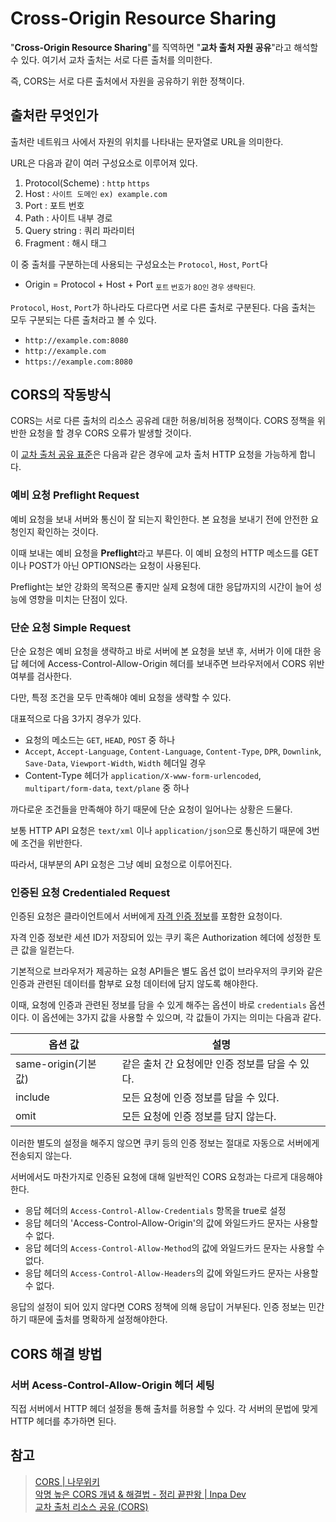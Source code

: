 # Cross-Origin Resource Sharing

"**Cross-Origin Resource Sharing**"를 직역하면 "**교차 출처 자원 공유**"라고 해석할 수 있다. 여기서 교차 출처는 서로 다른 출처를 의미한다.

즉, CORS는 서로 다른 출처에서 자원을 공유하기 위한 정책이다.

## 출처란 무엇인가

출처란 네트워크 사에서 자원의 위치를 나타내는 문자열로 URL을 의미한다.

URL은 다음과 같이 여러 구성요소로 이루어져 있다.

1. Protocol(Scheme) : `http` `https`
2. Host : `사이트 도메인` `ex) example.com`
3. Port : 포트 번호
4. Path : 사이트 내부 경로
5. Query string : 쿼리 파라미터
6. Fragment : 해시 태그

이 중 출처를 구분하는데 사용되는 구성요소는 `Protocol`, `Host`, `Port`다

- Origin = Protocol + Host + Port <sub>포트 번호가 80인 경우 생략된다.</sub>

`Protocol`, `Host`, `Port`가 하나라도 다르다면 서로 다른 출처로 구분된다. 다음 출처는 모두 구분되는 다른 출처라고 볼 수 있다.

- `http://example.com:8080`
- `http://example.com`
- `https://example.com:8080`

## CORS의 작동방식

CORS는 서로 다른 출처의 리소스 공유레 대한 허용/비허용 정책이다. CORS 정책을 위반한 요청을 할 경우 CORS 오류가 발생할 것이다.

이 [교차 출처 공유 표준](https://fetch.spec.whatwg.org/#http-cors-protocol)은 다음과 같은 경우에 교차 출처 HTTP 요청을 가능하게 합니다.

### 예비 요청 Preflight Request

예비 요청을 보내 서버와 통신이 잘 되는지 확인한다. 본 요청을 보내기 전에 안전한 요청인지 확인하는 것이다.

이때 보내는 예비 요청을 **Preflight**라고 부른다. 이 예비 요청의 HTTP 메소드를 GET이나 POST가 아닌 OPTIONS라는 요청이 사용된다.

Preflight는 보안 강화의 목적으론 좋지만 실제 요청에 대한 응답까지의 시간이 늘어 성능에 영향을 미치는 단점이 있다.

### 단순 요청 Simple Request

단순 요청은 예비 요청을 생략하고 바로 서버에 본 요청을 보낸 후, 서버가 이에 대한 응답 헤더에 Access-Control-Allow-Origin 헤더를 보내주면 브라우저에서 CORS 위반 여부를 검사한다.

다만, 특정 조건을 모두 만족해야 예비 요청을 생략할 수 있다.

대표적으로 다음 3가지 경우가 있다.

- 요청의 메소드는 `GET`, `HEAD`, `POST` 중 하나
- `Accept`, `Accept-Language`, `Content-Language`, `Content-Type`, `DPR`, `Downlink`, `Save-Data`, `Viewport-Width`, `Width` 헤더일 경우
- Content-Type 헤더가 `application/X-www-form-urlencoded`, `multipart/form-data`, `text/plane` 중 하나

까다로운 조건들을 만족해야 하기 때문에 단순 요청이 일어나는 상황은 드물다.

보통 HTTP API 요청은 `text/xml` 이나 `application/json`으로 통신하기 때문에 3번에 조건을 위반한다.

따라서, 대부분의 API 요청은 그냥 예비 요청으로 이루어진다.

### 인증된 요청 Credentialed Request

인증된 요청은 클라이언트에서 서버에게 [자격 인증 정보](, "Credential")를 포함한 요청이다.

자격 인증 정보란 세션 ID가 저장되어 있는 쿠키 혹은 Authorization 헤더에 성정한 토큰 값을 일컫는다.

기본적으로 브라우저가 제공하는 요청 API들은 별도 옵션 없이 브라우저의 쿠키와 같은 인증과 관련된 데이터를 함부로 요청 데이터에 담지 않도록 해야한다.

이때, 요청에 인증과 관련된 정보를 담을 수 있게 해주는 옵션이 바로 `credentials` 옵션이다. 이 옵션에는 3가지 값을 사용할 수 있으며, 각 값들이 가지는 의미는 다음과 같다.

| 옵션 값              | 설명                                            |
| -------------------- | ----------------------------------------------- |
| same-origin(기본 값) | 같은 출처 간 요청에만 인증 정보를 담을 수 있다. |
| include              | 모든 요청에 인증 정보를 담을 수 있다.           |
| omit                 | 모든 요청에 인증 정보를 담지 않는다.            |

이러한 별도의 설정을 해주지 않으면 쿠키 등의 인증 정보는 절대로 자동으로 서버에게 전송되지 않는다.

서버에서도 마찬가지로 인증된 요청에 대해 일반적인 CORS 요청과는 다르게 대응해야한다.

- 응답 헤더의 `Access-Control-Allow-Credentials` 항목을 true로 설정
- 응답 헤더의 'Access-Control-Allow-Origin'의 값에 와일드카드 문자는 사용할 수 없다.
- 응답 헤더의 `Access-Control-Allow-Method`의 값에 와일드카드 문자는 사용할 수 없다.
- 응답 헤더의 `Access-Control-Allow-Headers`의 값에 와일드카드 문자는 사용할 수 없다.

응답의 설정이 되어 있지 않다면 CORS 정책에 의해 응답이 거부된다. 인증 정보는 민간하기 때문에 출처를 명확하게 설정해야한다.

## CORS 해결 방법

### 서버 Acess-Control-Allow-Origin 헤더 세팅

직접 서버에서 HTTP 헤더 설정을 통해 출처를 허용할 수 있다. 각 서버의 문법에 맞게 HTTP 헤더를 추가하면 된다.

## 참고

> [CORS | 나무위키](https://namu.wiki/w/CORS)  
> [악명 높은 CORS 개념 & 해결법 - 정리 끝판왕 | Inpa Dev](https://inpa.tistory.com/entry/WEB-%F0%9F%93%9A-CORS-%F0%9F%92%AF-%EC%A0%95%EB%A6%AC-%ED%95%B4%EA%B2%B0-%EB%B0%A9%EB%B2%95-%F0%9F%91%8F)  
> [교차 출처 리소스 공유 (CORS)](https://developer.mozilla.org/ko/docs/Web/HTTP/CORS)
